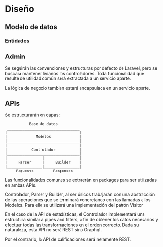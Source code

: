 # Diseño

## Modelo de datos

### Entidades

## Admin

Se seguirán las convenciones y estructuras por defecto de Laravel, pero se buscará mantener livianos los controladores. Toda funcionalidad que resulte de utilidad común será extractada a un servicio aparte.

La lógica de negocio también estará encapsulada en un servicio aparte.

## APIs

Se estructurarán en capas:

```
		   Base de datos
 _________________________________
|							      |
|			  Modelos			  |
|_________________________________|
|								  |
|		    Controlador           |
|_________________________________|
|				 |				  |
|     Parser     |     Builder	  |
|________________|________________|
	 Requests		  Responses
```

Las funcionalidades comunes se extraerán en packages para ser utilizadas en ambas APIs.

Controlador, Parser y Builder, al ser únicos trabajarán con una abstracción de las operaciones que se terminará concretando con las llamadas a los Modelos. Para ello se utilizará una implementación del patrón Visitor.

En el caso de la API de estadísticas, el Controlador implementará una estructura similar a pipes and filters, a fin de obtener los datos necesarios y efectuar todas las transformaciones en el orden correcto. Dada su naturaleza, esta API no será REST sino Graphql.

Por el contrario, la API de calificaciones será netamente REST.